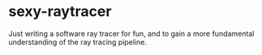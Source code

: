 # sexy-raytracer

Just writing a software ray tracer for fun, and to gain a more fundamental understanding of the ray tracing pipeline.
